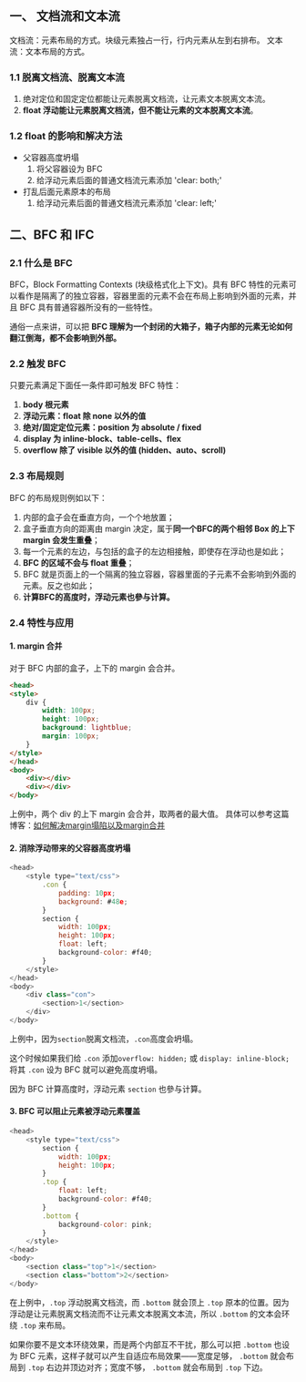 ## 一、 文档流和文本流
文档流：元素布局的方式。块级元素独占一行，行内元素从左到右排布。
文本流：文本布局的方式。

### 1.1 脱离文档流、脱离文本流
1. 绝对定位和固定定位都能让元素脱离文档流，让元素文本脱离文本流。
2. **float 浮动能让元素脱离文档流，但不能让元素的文本脱离文本流**。

### 1.2 float 的影响和解决方法
- 父容器高度坍塌
	1. 将父容器设为 BFC
	2. 给浮动元素后面的普通文档流元素添加 'clear: both;'
- 打乱后面元素原本的布局
	1. 给浮动元素后面的普通文档流元素添加 'clear: left;'

## 二、BFC 和 IFC
### 2.1 什么是 BFC
BFC，Block Formatting Contexts (块级格式化上下文)。具有 BFC 特性的元素可以看作是隔离了的独立容器，容器里面的元素不会在布局上影响到外面的元素，并且 BFC 具有普通容器所没有的一些特性。

通俗一点来讲，可以把 **BFC 理解为一个封闭的大箱子，箱子内部的元素无论如何翻江倒海，都不会影响到外部。**

### 2.2 触发 BFC 
只要元素满足下面任一条件即可触发 BFC 特性：
1. **body 根元素**
2. **浮动元素：float 除 none 以外的值**
3. **绝对/固定定位元素：position 为 absolute / fixed**
4. **display 为 inline-block、table-cells、flex**
5. **overflow 除了 visible 以外的值 (hidden、auto、scroll)**

### 2.3 布局规则
BFC 的布局规则例如以下：
1. 内部的盒子会在垂直方向，一个个地放置；
2. 盒子垂直方向的距离由 margin 决定，属于**同一个BFC的两个相邻 Box 的上下 margin 会发生重叠**；
3. 每一个元素的左边，与包括的盒子的左边相接触，即使存在浮动也是如此；
4. **BFC 的区域不会与 float 重叠**；
5. BFC 就是页面上的一个隔离的独立容器，容器里面的子元素不会影响到外面的元素。反之也如此；
6. **计算BFC的高度时，浮动元素也參与计算。**

### 2.4 特性与应用
#### 1. margin 合并
对于 BFC 内部的盒子，上下的 margin 会合并。
```html
<head>
<style>
	div {
        width: 100px;
        height: 100px;
        background: lightblue;
        margin: 100px;
    }
</style>	
</head>
<body>
    <div></div>
    <div></div>
</body>
```
上例中，两个 div 的上下 margin 会合并，取两者的最大值。
具体可以参考这篇博客：[如何解决margin塌陷以及margin合并](https://blog.csdn.net/shi1204/article/details/80180224)

#### 2. 消除浮动带来的父容器高度坍塌
```js
<head>
	<style type="text/css">
		.con {
			padding: 10px;
			background: #48e;
		}
		section {
			width: 100px;
			height: 100px;
			float: left;
			background-color: #f40;
		}
	</style>
</head>
<body>
	<div class="con">
		<section>1</section>
	</div>
</body>
```
上例中，因为`section`脱离文档流，`.con`高度会坍塌。

这个时候如果我们给 `.con` 添加`overflow: hidden;`  或  `display: inline-block;` 将其 `.con` 设为 BFC 就可以避免高度坍塌。

因为 BFC  计算高度时，浮动元素 `section` 也參与计算。

#### 3. BFC 可以阻止元素被浮动元素覆盖
```js
<head>
	<style type="text/css">
		section {
			width: 100px;
			height: 100px;
		}
		.top {
			float: left;
			background-color: #f40;
		}
		.bottom {
		  	background-color: pink;
		}
	</style>
</head>
<body>
	<section class="top">1</section>
	<section class="bottom">2</section>
</body>
```
在上例中，`.top` 浮动脱离文档流，而 `.bottom` 就会顶上 `.top` 原本的位置。因为浮动是让元素脱离文档流而不让元素文本脱离文本流，所以 `.bottom` 的文本会环绕 `.top` 来布局。

如果你要不是文本环绕效果，而是两个内部互不干扰，那么可以把 `.bottom` 也设为 BFC 元素，这样子就可以产生自适应布局效果——宽度足够， `.bottom` 就会布局到 `.top` 右边并顶边对齐；宽度不够， `.bottom` 就会布局到 `.top` 下边。